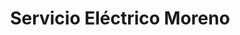 ---
title: "Servicio Eléctrico Moreno"
url: /nezahualcoyotl/servicio-electrico-moreno/
shop: reparación de automóviles
---